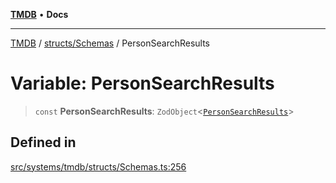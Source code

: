 [**TMDB**](../../../README.md) • **Docs**

***

[TMDB](../../../README.md) / [structs/Schemas](../README.md) / PersonSearchResults

# Variable: PersonSearchResults

> `const` **PersonSearchResults**: `ZodObject`\<[`PersonSearchResults`](../type-aliases/PersonSearchResults.md)\>

## Defined in

[src/systems/tmdb/structs/Schemas.ts:256](https://github.com/Norviah/media-hub/blob/b0accce5c447ccf1a18696f3cb0baef1f5bd16be/src/systems/tmdb/structs/Schemas.ts#L256)
